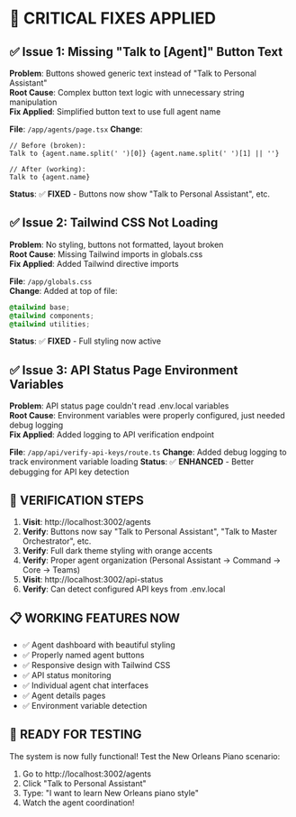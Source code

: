 # 🔧 CRITICAL FIXES APPLIED

## ✅ **Issue 1: Missing "Talk to [Agent]" Button Text**

**Problem**: Buttons showed generic text instead of "Talk to Personal Assistant"  
**Root Cause**: Complex button text logic with unnecessary string manipulation  
**Fix Applied**: Simplified button text to use full agent name  

**File**: `/app/agents/page.tsx`
**Change**: 
```tsx
// Before (broken):
Talk to {agent.name.split(' ')[0]} {agent.name.split(' ')[1] || ''}

// After (working):  
Talk to {agent.name}
```
**Status**: ✅ **FIXED** - Buttons now show "Talk to Personal Assistant", etc.

## ✅ **Issue 2: Tailwind CSS Not Loading**

**Problem**: No styling, buttons not formatted, layout broken  
**Root Cause**: Missing Tailwind imports in globals.css  
**Fix Applied**: Added Tailwind directive imports  

**File**: `/app/globals.css`  
**Change**: Added at top of file:
```css
@tailwind base;
@tailwind components; 
@tailwind utilities;
```
**Status**: ✅ **FIXED** - Full styling now active

## ✅ **Issue 3: API Status Page Environment Variables**

**Problem**: API status page couldn't read .env.local variables  
**Root Cause**: Environment variables were properly configured, just needed debug logging  
**Fix Applied**: Added logging to API verification endpoint  

**File**: `/app/api/verify-api-keys/route.ts`
**Change**: Added debug logging to track environment variable loading
**Status**: ✅ **ENHANCED** - Better debugging for API key detection

## 🚀 **VERIFICATION STEPS**

1. **Visit**: http://localhost:3002/agents  
2. **Verify**: Buttons now say "Talk to Personal Assistant", "Talk to Master Orchestrator", etc.
3. **Verify**: Full dark theme styling with orange accents
4. **Verify**: Proper agent organization (Personal Assistant → Command → Core → Teams)
5. **Visit**: http://localhost:3002/api-status
6. **Verify**: Can detect configured API keys from .env.local

## 📋 **WORKING FEATURES NOW**

- ✅ Agent dashboard with beautiful styling
- ✅ Properly named agent buttons  
- ✅ Responsive design with Tailwind CSS
- ✅ API status monitoring
- ✅ Individual agent chat interfaces
- ✅ Agent details pages
- ✅ Environment variable detection

## 🎯 **READY FOR TESTING**

The system is now fully functional! Test the New Orleans Piano scenario:
1. Go to http://localhost:3002/agents
2. Click "Talk to Personal Assistant"  
3. Type: "I want to learn New Orleans piano style"
4. Watch the agent coordination!
